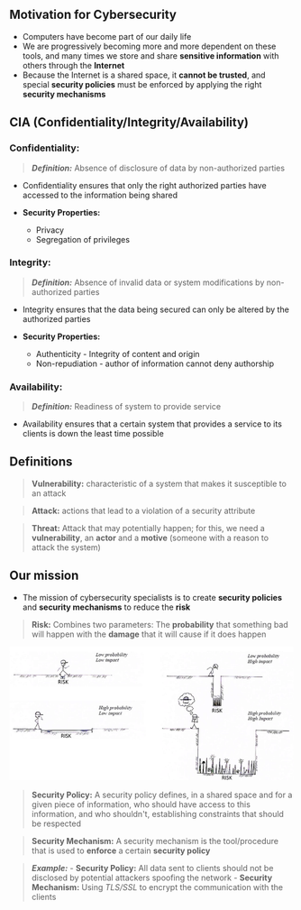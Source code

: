 ## Motivation for Cybersecurity

- Computers have become part of our daily life
- We are progressively becoming more and more dependent on these tools, and many times we store and share **sensitive information** with others through the **Internet**
- Because the Internet is a shared space, it **cannot be trusted**, and special **security policies** must be enforced by applying the right **security mechanisms** 

## CIA (Confidentiality/Integrity/Availability)

### Confidentiality:

> ___Definition:___ Absence of disclosure of data by non-authorized parties

- Confidentiality ensures that only the right authorized parties have accessed to the information being shared

- **Security Properties:**
	- Privacy
	- Segregation of privileges

### Integrity: 

> ___Definition:___ Absence of invalid data or system modifications by non-authorized parties

- Integrity ensures that the data being secured can only be altered by the authorized parties

- **Security Properties:**
	- Authenticity - Integrity of content and origin
	- Non-repudiation - author of information cannot deny authorship

### Availability:

> ___Definition:___ Readiness of system to provide service

- Availability ensures that a certain system that provides a service to its clients is down the least time possible

## Definitions

> **Vulnerability:** characteristic of a system that makes it susceptible to an attack

> **Attack:** actions that lead to a violation of a security attribute

> **Threat:** Attack that may potentially happen; for this, we need a **vulnerability**, an **actor** and a **motive** (someone with a reason to attack the system)

## Our mission

* The mission of cybersecurity specialists is to create **security policies** and **security mechanisms** to reduce the **risk**

> **Risk:** Combines two parameters: The **probability** that something bad will happen with the **damage** that it will cause if it does happen

![image](./img/risk_image.png)

> **Security Policy:** A security policy defines, in a shared space and for a given piece of information, who should have access to this information, and who shouldn't, establishing constraints that should be respected

> **Security Mechanism:** A security mechanism is the tool/procedure that is used to **enforce** a certain **security policy**

> __*Example:*__
    - **Security Policy:** All data sent to clients should not be disclosed by potential attackers spoofing the network
    - **Security Mechanism:** Using _TLS/SSL_ to encrypt the communication with the clients